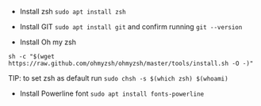 * Install zsh `sudo apt install zsh`

* Install GIT `sudo apt install git` and confirm running `git --version`

* Install Oh my zsh

`sh -c "$(wget https://raw.github.com/ohmyzsh/ohmyzsh/master/tools/install.sh -O -)"`

TIP: to set zsh as default run `sudo chsh -s $(which zsh) $(whoami)`

* Install Powerline font `sudo apt install fonts-powerline`
